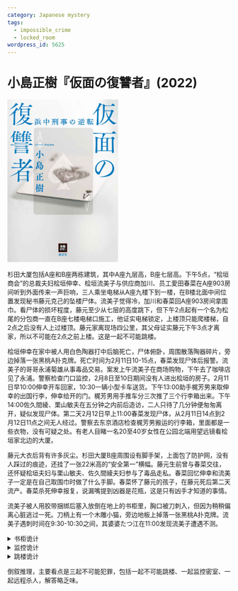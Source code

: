 ```yaml
---
category: Japanese mystery
tags:
  - impossible_crime
  - locked_room
wordpress_id: 5625
---
```


# 小島正樹『仮面の復讐者』(2022)

<img src=images/2022_cover.jpg width=250/>

杉田大厦包括A座和B座两栋建筑，其中A座九层高，B座七层高。下午5点，“桧垣商会”的总裁夫妇桧垣伸幸、桧垣流美子与供应商加川、员工愛田春菜在A座903房间听到外面传来一声巨响，三人乘坐电梯从A座九楼下到一楼，在B楼北面中间位置发现秘书藤元克己的坠楼尸体。流美子觉得冷，加川和春菜回A座903房间拿围巾。看尸体的损坏程度，藤元至少从七层的高度跳下，但下午2点起有一个名为松尾的分包商一直在B座七楼电梯口施工，他证实电梯锁定，上楼顶只能爬楼梯，自2点之后没有人上过楼顶。藤元家离现场四公里，其父母证实藤元下午3点才离家，所以不可能在2点之前上楼。这是一起不可能跳楼。

桧垣伸幸在家中被人用白色陶器打中后脑死亡，尸体俯卧，周围散落陶器碎片，旁边掉落一张黑桃A扑克牌。死亡时间为2月11日10-15点，春菜发现尸体后报警。流美子的哥哥永浦菊雄从事毒品交易。案发上午流美子在商场购物，下午去了咖啡店见了永浦。警察检查门口监控，2月8日至10日期间没有人进出桧垣的房子。2月11日早10:00伸幸开车回家，10:30一辆小型卡车送货。下午13:00助手梶芳男来取伸幸的出国行李，伸幸给开的门。梶芳男用手推车分三次推了三个行李箱出来。下午14:00佐久間綾、栗山敏夫在五分钟之内前后造访，二人只待了几分钟便匆匆离开，疑似发现尸体。第二天2月12日早上11:00春菜发现尸体，从2月11日14点到2月12日11点之间无人经过。警察去东京酒店检查梶芳男搬运的行李箱，里面都是一些衣物，没有可疑之处。有老人目睹一名20至40岁女性在公园北端用望远镜看桧垣家北边的大厦。

藤元大衣后背有许多灰尘。杉田大厦B座周围设有脚手架，上面包了防护网，没有人踩过的痕迹，还挂了一张22米高的“安全第一”横幅。藤元生前曾与春菜交往，还怀疑桧垣夫妇与栗山敏夫、佐久間綾夫妇参与了毒品走私。春菜回忆伸幸和流美子一定是在自己取围巾时做了什么手脚。春菜怀了藤元的孩子，在藤元死后第二天流产。春菜杀死伸幸报复，说漏嘴提到凶器是花瓶，这是只有凶手才知道的事情。

流美子被人用胶带捆绑后塞入放倒在地上的书柜里，胸口被刀刺入，但因为稍稍偏离心脏逃过一死。刀柄上有一个木雕小猫，旁边地板上掉落一张黑桃A扑克牌。流美子遇刺时间在9:30-10:30之间，其婆婆たつ江在11:00发现流美子遭遇不测。

<details><summary>书柜诡计</summary>
凶手给流美子服下安眠药，用胶带捆绑后固定在书柜里，使其无法移动。凶手把刀架在上方的空调面板上，设置定时装置，到点面板打开，刀坠落后刺中下方的流美子心口，但因流美子稍有移动未能将其杀死。
</details>

<details><summary>监控诡计</summary>
2月11日清晨春菜进入伸幸的汽车后备箱。伸幸开车回家，后备箱一直在监控镜头里。春菜等送货卡车出现挡住后备箱的空隙，打开后备箱出来，躲进桧垣家。伸幸给梶芳男开门，梶芳男装车，春菜用花瓶打死伸幸，拿出第三个行李箱中的物品，自己钻进第三个行李箱，被梶芳男搬入酒店。第二天春菜回到桧垣家，将第三个行李箱中的物品收拾好，随后报警。
</details>

<details><summary>跳楼诡计</summary>
桧垣夫妇联手杀死藤元。他们把一条长绳的一端绑在A座903室的卧室，从窗户扔扔出去，另一端系在B座脚手架上挂着的横幅底部。他们在A座903室拉绳子，把横幅拉起来形成一个滑梯，把服药睡着的藤元从横幅上滑下去，待藤元快到对面的时候松手，使其坠落在B座附近。他们让春菜去拿围巾是因为要把横幅下端系回到脚手架上，藤元尸体背部有许多灰尘是因在横幅上滑行时留下。（伏线：春菜进入A座903室时在走廊看到一点泥土。）
</details>

倒叙推理，主要看点是三起不可能犯罪，包括一起不可能跳楼、一起监控密室、一起远程杀人，解答略乏味。